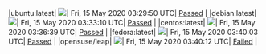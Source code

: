 |ubuntu:latest| ![](https://acmesh-official.github.io/acmetest/status/ubuntu-latest.svg?1589513390)| Fri, 15 May 2020 03:29:50 UTC| [Passed](https://github.com/acmesh-official/acmetest/blob/master/logs/ubuntu-latest.out) |
|debian:latest| ![](https://acmesh-official.github.io/acmetest/status/debian-latest.svg?1589513590)| Fri, 15 May 2020 03:33:10 UTC| [Passed](https://github.com/acmesh-official/acmetest/blob/master/logs/debian-latest.out) |
|centos:latest| ![](https://acmesh-official.github.io/acmetest/status/centos-latest.svg?1589513799)| Fri, 15 May 2020 03:36:39 UTC| [Passed](https://github.com/acmesh-official/acmetest/blob/master/logs/centos-latest.out) |
|fedora:latest| ![](https://acmesh-official.github.io/acmetest/status/fedora-latest.svg?1589514003)| Fri, 15 May 2020 03:40:03 UTC| [Passed](https://github.com/acmesh-official/acmetest/blob/master/logs/fedora-latest.out) |
|opensuse/leap| ![](https://acmesh-official.github.io/acmetest/status/opensuse-leap.svg?1589514012)| Fri, 15 May 2020 03:40:12 UTC| [Failed](https://github.com/acmesh-official/acmetest/blob/master/logs/opensuse-leap.out) |
